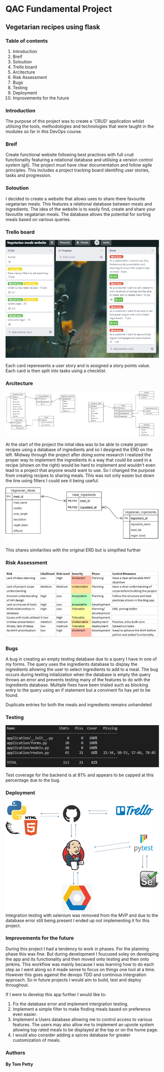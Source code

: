 # QAC Fundamental Project

## Vegetarian recipes using flask

### Table of contents
1. Introduction
1. Breif
1. Soloution
1. Trello board
1. Arcitecture
1. Risk Assessment
1. Bugs
1. Testing
1. Deployment
1. Improvements for the future

### Introduction
The purpose of this project was to create a 'CRUD' application whilst utilising the tools, methodologies and technologies that were taught in the modules so far in this DevOps course.

### Breif
Create functional website following best practices with full crud functionality featuring a relational database and utilising a version control system (git). The project must have clear documentation and follow agile principles. This includes a project tracking board identifing user stories, tasks and progression. 

### Soloution
I decided to create a website that allows uses to share there favourite vegatarian meals. This features a relational database between meals and ingredients. The idea of the website is to easily find, create and share your favoutite vegatarian meals. The database allows the potential for sorting meals based on various queries.

### Trello board
![](images/Trello.jpg)

Each card reperesents a user story and is assigned a story points value. Each card is then split into tasks using a checklist.

### Arcitecture
![](images/ERD-Planning.jpg)

At the start of the project the intial idea was to be able to create proper recipes using a database of ingredients and so I designed the ERD on the left. Midway through the project after doing some research I realized the proper way to implement the ingredients in a way that could be used in a recipe (shown on the right) would be hard to implement and wouldn't even lead to a project that anyone would want to use. So I changed the purpose from creating recipes to sharing meals. This was not only easier but down the line using filters I could see it being useful.

![](images/ERD-Final.jpg)

This shares similarities with the original ERD but is simplfied further

### Risk Assessment
![](images/RiskAssessment.jpg)

### Bugs 
A bug in creating an empty testing database due to a query I have in one of my forms. The query uses the ingredients database to display the ingredients allowing the user to select ingredients to add to a meal. The bug occurs during testing intialization when the database is empty the query throws an error and prevents testing many of the features to do with the ingredients database. Multiple fixes have been trialed such as blocking entry to the query using an if statement but a convinent fix has yet to be found. 

Duplicate entries for both the meals and ingredients remains unhandeled

### Testing
![](images/Coverage.jpg)

Test coverage for the backend is at 81% and appears to be capped at this percentage due to the bug. 

### Deployment

![](images/CI_CD_pipeline.jpg)
Integration testing with selenium was removed from the MVP and due to the database error still being present I ended up not implementing it for this project.

### Improvements for the future
During this project I had a tendency to work in phases. For the planning phase this was fine. But during development I foucused soley on developing the app and its functionality and then moved onto testing and then onto jenkins. This workflow was mainly because I was learning how to do each step as I went along so it made sense to focus on things one tool at a time. However this goes against the devops TDD and continous intergration approach. So in future projects I would aim to build, test and deploy throughout. 

If I were to develop this app further I would like to:
1. Fix the database error and implement intergration testing.
1. Implement a simple filter to make finding meals based on preference even easier. 
1. Implement a Users database allowing me to control access to various features. The users may also allow me to implement an upvote system allowing top rated meals to be displayed at the top or on the home page. 
1. I would also consider adding a spices database for greater customization of meals. 

### Authors
#### By Tom Petty
